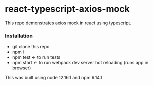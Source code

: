 # react-typescript-axios-mock

This repo demonstrates axios mock in react using typescript.

### Installation

- git clone this repo
- npm i
- npm test <- to run tests
- npm start <- to run webpack dev server hot reloading (runs app in browser)

This was built using node 12.16.1 and npm 6.14.1
